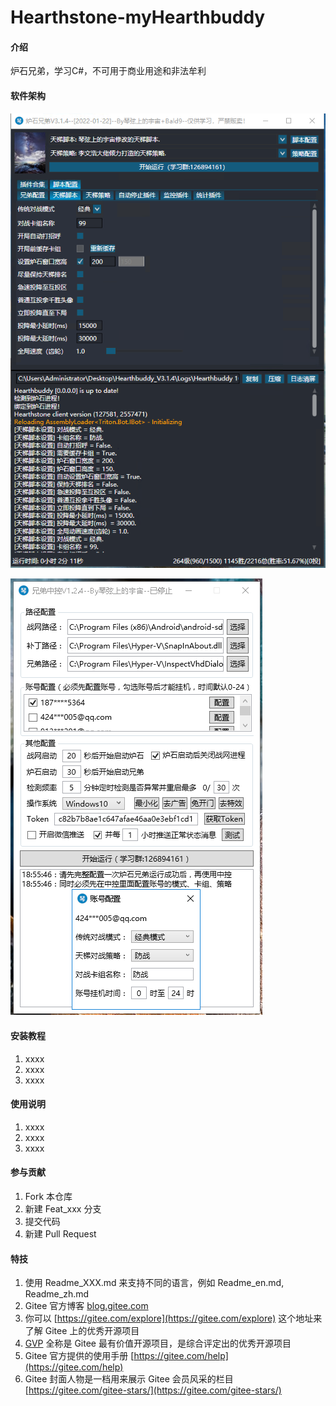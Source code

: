 # Hearthstone-myHearthbuddy

#### 介绍
炉石兄弟，学习C#，不可用于商业用途和非法牟利

#### 软件架构
![输入图片说明](%E5%85%84%E5%BC%9F%E8%BF%90%E8%A1%8C%E6%95%88%E6%9E%9C%E5%9B%BE.png)

![输入图片说明](%E4%B8%AD%E6%8E%A7%E8%BF%90%E8%A1%8C%E6%95%88%E6%9E%9C%E5%9B%BE.png)

#### 安装教程

1.  xxxx
2.  xxxx
3.  xxxx

#### 使用说明

1.  xxxx
2.  xxxx
3.  xxxx

#### 参与贡献

1.  Fork 本仓库
2.  新建 Feat_xxx 分支
3.  提交代码
4.  新建 Pull Request


#### 特技

1.  使用 Readme\_XXX.md 来支持不同的语言，例如 Readme\_en.md, Readme\_zh.md
2.  Gitee 官方博客 [blog.gitee.com](https://blog.gitee.com)
3.  你可以 [https://gitee.com/explore](https://gitee.com/explore) 这个地址来了解 Gitee 上的优秀开源项目
4.  [GVP](https://gitee.com/gvp) 全称是 Gitee 最有价值开源项目，是综合评定出的优秀开源项目
5.  Gitee 官方提供的使用手册 [https://gitee.com/help](https://gitee.com/help)
6.  Gitee 封面人物是一档用来展示 Gitee 会员风采的栏目 [https://gitee.com/gitee-stars/](https://gitee.com/gitee-stars/)

